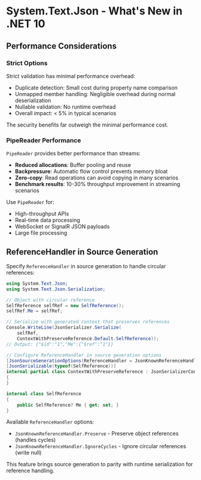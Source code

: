 # System.Text.Json - What's New in .NET 10
## Performance Considerations

### Strict Options

Strict validation has minimal performance overhead:

- Duplicate detection: Small cost during property name comparison
- Unmapped member handling: Negligible overhead during normal deserialization
- Nullable validation: No runtime overhead
- Overall impact: < 5% in typical scenarios

The security benefits far outweigh the minimal performance cost.

### PipeReader Performance

`PipeReader` provides better performance than streams:

- **Reduced allocations**: Buffer pooling and reuse
- **Backpressure**: Automatic flow control prevents memory bloat
- **Zero-copy**: Read operations can avoid copying in many scenarios
- **Benchmark results**: 10-30% throughput improvement in streaming scenarios

Use `PipeReader` for:

- High-throughput APIs
- Real-time data processing
- WebSocket or SignalR JSON payloads
- Large file processing

## ReferenceHandler in Source Generation

Specify `ReferenceHandler` in source generation to handle circular references:

```csharp
using System.Text.Json;
using System.Text.Json.Serialization;

// Object with circular reference
SelfReference selfRef = new SelfReference();
selfRef.Me = selfRef;

// Serialize with generated context that preserves references
Console.WriteLine(JsonSerializer.Serialize(
    selfRef, 
    ContextWithPreserveReference.Default.SelfReference));
// Output: {"$id":"1","Me":{"$ref":"1"}}

// Configure ReferenceHandler in source generation options
[JsonSourceGenerationOptions(ReferenceHandler = JsonKnownReferenceHandler.Preserve)]
[JsonSerializable(typeof(SelfReference))]
internal partial class ContextWithPreserveReference : JsonSerializerContext
{
}

internal class SelfReference
{
    public SelfReference? Me { get; set; }
}
```

Available `ReferenceHandler` options:

- `JsonKnownReferenceHandler.Preserve` - Preserve object references (handles cycles)
- `JsonKnownReferenceHandler.IgnoreCycles` - Ignore circular references (write null)

This feature brings source generation to parity with runtime serialization for reference handling.
